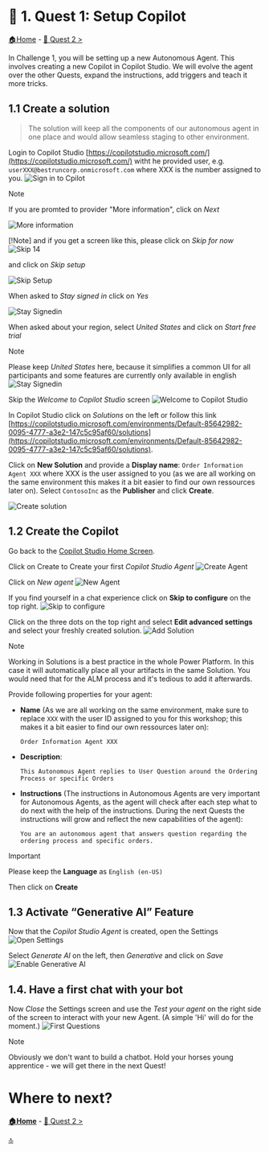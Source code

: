 # 🤖 1. Quest 1: Setup Copilot
[🏠Home](../README.md) - [🔌 Quest 2 >](Quest2.md)

In Challenge 1, you will be setting up a new Autonomous Agent. This involves creating a new Copilot in Copilot Studio. We will evolve the agent over the other Quests, expand the instructions, add triggers and teach it more tricks.

## 1.1 Create a solution
> The solution will keep all the components of our autonomous agent in one place and would allow seamless staging to other environment.

Login to Copilot Studio [https://copilotstudio.microsoft.com/](https://copilotstudio.microsoft.com/) witht he provided user, e.g. ```userXXX@bestruncorp.onmicrosoft.com``` where XXX is the number assigned to you. 
![Sign in to Cpilot](../../1-copilot-getting-started/images/SignInToCopilot.jpg)

> [!Note]
> If you are promted to provider "More information", click on *Next*
> 
> ![More information](../../1-copilot-getting-started/images/MoreInfo.jpg)
> 
> [!Note]
> and if you get a screen like this, please click on *Skip for now*
> ![Skip 14](../../1-copilot-getting-started/images/Skip14.jpg)
> 
> and click on *Skip setup*
> 
> ![Skip Setup](../../1-copilot-getting-started/images/SkipSetup.jpg)
> 

When asked to *Stay signed in* click on *Yes*

![Stay Signedin](../../1-copilot-getting-started/images/StaySignedIn.jpg)

When asked about your region, select *United States* and click on *Start free trial*
> [!Note]
> Please keep *United States* here, because it simplifies a common UI for all participants and some features are currently only available in english 
![Stay Signedin](../../1-copilot-getting-started/images/US-StartNew.jpg)

Skip the *Welcome to Copilot Studio* screen
![Welcome to Copilot Studio](../../1-copilot-getting-started/images/WelcometoCopilotStudio.jpg)

In Copilot Studio click on *Solutions* on the left or follow this link [https://copilotstudio.microsoft.com/environments/Default-85642982-0095-4777-a3e2-147c5c95af60/solutions](https://copilotstudio.microsoft.com/environments/Default-85642982-0095-4777-a3e2-147c5c95af60/solutions).

Click on **New Solution** and provide a **Display name**: ```Order Information Agent XXX``` where XXX is the user assigned to you (as we are all working on the same environment this makes it a bit easier to find our own ressources later on).
Select `ContosoInc` as the **Publisher** and click **Create**.

![Create solution](../images/1_CreateSolution.png)

## 1.2 Create the Copilot

Go back to the [Copilot Studio Home Screen](https://copilotstudio.microsoft.com/environments/Default-85642982-0095-4777-a3e2-147c5c95af60/home).

Click on Create to Create your first *Copilot Studio Agent*
![Create Agent](../../1-copilot-getting-started/images/CreateAgent.jpg)

Click on *New agent*
![New Agent](../../1-copilot-getting-started/images/NewAgent_3.png)

If you find yourself in a chat experience click on **Skip to configure** on the top right.
![Skip to configure](../../1-copilot-getting-started/images/SkipToConfigure_3.png)

Click on the three dots on the top right and select **Edit advanced settings** and select your freshly created solution.
![Add Solution](../images/1_AddSolution.png)

> [!Note]
> Working in Solutions is a best practice in the whole Power Platform. In this case it will automatically place all your artifacts in the same Solution. You would need that for the ALM process and it's tedious to add it afterwards.

Provide following properties for your agent:
- **Name** (As we are all working on the same environment, make sure to replace `XXX` with the user ID assigned to you for this workshop;  this makes it a bit easier to find our own ressources later on):
  ````text
  Order Information Agent XXX
  ````

- **Description**: 
  ```text 
  This Autonomous Agent replies to User Question around the Ordering Process or specific Orders
  ````

- **Instructions** (The instructions in Autonomous Agents are very important for Autonomous Agents, as the agent will check after each step what to do next with the help of the instructions. During the next Quests the instructions will grow and reflect the new capabilities of the agent):
  ````text
  You are an autonomous agent that answers question regarding the ordering process and specific orders.
  ````

>[!Important]
> Please keep the **Language** as `English (en-US)`

Then click on **Create**

 
## 1.3 Activate “Generative AI” Feature
Now that the *Copilot Studio Agent* is created, open the Settings
![Open Settings](../../1-copilot-getting-started/images/OpenSettings.jpg)

Select *Generate AI* on the left, then *Generative* and click on *Save*
![Enable Generative AI](../../1-copilot-getting-started/images/EnableGenAi.jpg)


## 1.4. Have a first chat with your bot
Now *Close* the Settings screen and use the *Test your agent* on the right side of the screen to interact with your new Agent. (A simple 'Hi' will do for the moment.)
![First Questions](../../1-copilot-getting-started/images/FirstQuestion.jpg)

>[!Note]
> Obviously we don't want to build a chatbot. Hold your horses young apprentice - we will get there in the next Quest!


# Where to next?

**[🏠Home](../README.md)** - [🔌 Quest 2 >](Quest2.md)

[🔝](#)

